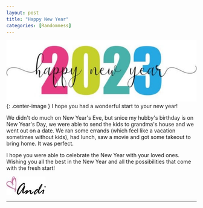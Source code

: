 ```yaml
---
layout: post
title: "Happy New Year"
categories: [Randomness]
---
```

![new year](/images/HNY2023.jpg){: .center-image } 
I hope you had a wonderful start to your new year!

We didn't do much on New Year's Eve, but snice my hubby's birthday is on New Year's Day, we were able to send the kids to grandma's house and we went out on a date. We ran some errands (which feel like a vacation sometimes without kids), had lunch, saw a movie and got some takeout to bring home. It was perfect.

I hope you were able to celebrate the New Year with your loved ones. Wishing you all the best in the New Year and all the possibilities that come with the fresh start!

![Andi](/images/andi.jpg)

----
